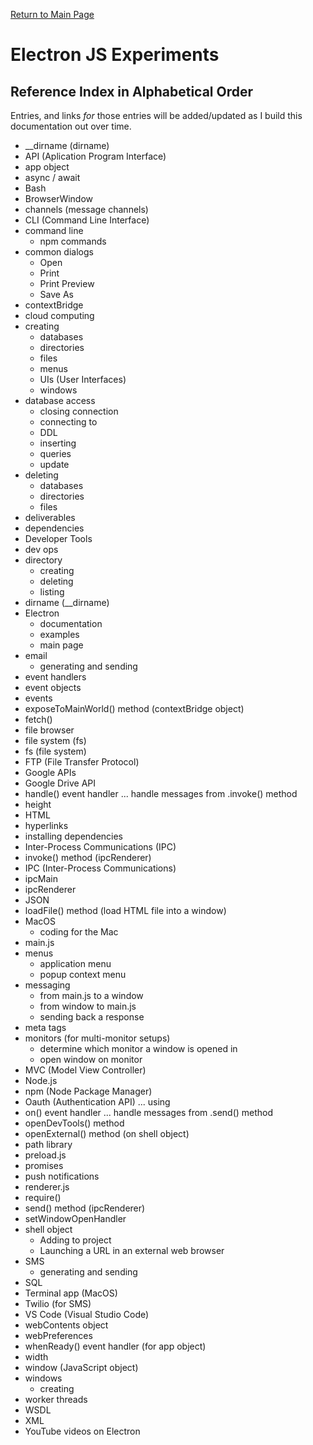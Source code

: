 [Return to Main Page](https://github.com/OrvilleChomer/electronjs-experiments)

# Electron JS Experiments
## Reference Index in Alphabetical Order

Entries, and links *for* those entries will be added/updated as I build this documentation out over time.

- __dirname (dirname)
- API (Aplication Program Interface)
- app object
- async / await
- Bash
- BrowserWindow
- channels (message channels)
- CLI (Command Line Interface)
- command line
  - npm commands
- common dialogs
  - Open
  - Print
  - Print Preview
  - Save As
- contextBridge
- cloud computing
- creating
  - databases
  - directories
  - files
  - menus
  - UIs (User Interfaces)
  - windows
- database access
  - closing connection
  - connecting to
  - DDL
  - inserting
  - queries
  - update
- deleting
  - databases
  - directories
  - files
- deliverables
- dependencies 
- Developer Tools
- dev ops
- directory
  - creating
  - deleting
  - listing
- dirname (__dirname)
- Electron
  - documentation
  - examples
  - main page
- email
  - generating and sending
- event handlers
- event objects
- events
- exposeToMainWorld() method (contextBridge object)
- fetch()
- file browser
- file system (fs)
- fs (file system)
- FTP (File Transfer Protocol)
- Google APIs
- Google Drive API
- handle() event handler ... handle messages from .invoke() method
- height
- HTML
- hyperlinks
- installing dependencies
- Inter-Process Communications (IPC)
- invoke() method (ipcRenderer)
- IPC (Inter-Process Communications)
- ipcMain
- ipcRenderer
- JSON
- loadFile() method (load HTML file into a window)
- MacOS
  - coding for the Mac
- main.js
- menus
  - application menu
  - popup context menu
- messaging
  - from main.js to a window
  - from window to main.js
  - sending back a response
- meta tags
- monitors (for multi-monitor setups)
  - determine which monitor a window is opened in
  - open window on monitor    
- MVC (Model View Controller)
- Node.js
- npm (Node Package Manager)
- Oauth (Authentication API) ... using
- on() event handler ... handle messages from .send() method
- openDevTools() method
- openExternal() method (on shell object)
- path library
- preload.js
- promises
- push notifications
- renderer.js
- require()
- send() method (ipcRenderer)
- setWindowOpenHandler
- shell object
  - Adding to project
  - Launching a URL in an external web browser
- SMS
  - generating and sending
- SQL
- Terminal app (MacOS)
- Twilio (for SMS)
- VS Code (Visual Studio Code)
- webContents object
- webPreferences
- whenReady() event handler (for app object)
- width
- window (JavaScript object)
- windows
  - creating
- worker threads
- WSDL
- XML
- YouTube videos on Electron
